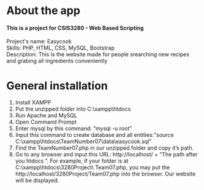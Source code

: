 # About the app
#### This is a project for CSIS3280 - Web Based Scripting
Project's name:  Easycook\
Skills:  PHP, HTML, CSS, MySQL, Bootstrap\
Description:  This is the website made for people srearching new recipes and grabing all ingredients conveniently




# General installation
1. Install XAMPP 
2. Put the unzipped folder into C:\xampp\htdocs 
3. Run Apache and MySQL  
4. Open Command Prompt  
5. Enter mysql by this command: “mysql -u root” 
6. Input this command to create database and all entities:"source C:\xampp\htdocs\TeamNumber07\data\easycook.sql” 
7. Find the TeamNumber07.php in our unzipped folder and copy it’s path.  
8. Go to any browser and input this URL:  http://localhost/ + “The path after you htdocs ”. 
For example, if your folder is at C:\xampp\htdocs\3280Project\ Team07.php, you may put the http://localhost/3280Project/Team07.php into the browser. Our website will be displayed.
